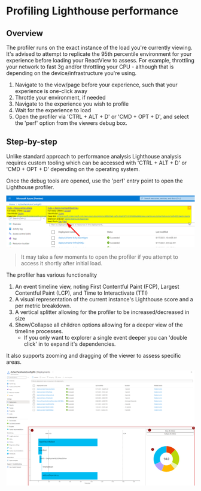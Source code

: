 <a name="profiling-lighthouse-performance"></a>
# Profiling Lighthouse performance

<a name="profiling-lighthouse-performance-overview"></a>
## Overview

The profiler runs on the exact instance of the load you're currently viewing. It's advised to attempt to replicate the 95th percentile environment for your experience before loading your ReactView to assess.
For example, throttling your network to fast 3g and/or throttling your CPU - although that is depending on the device/infrastructure you're using.

1. Navigate to the view/page before your experience, such that your experience is one-click away
1. Throttle your environment, if needed
1. Navigate to the experience you wish to profile
1. Wait for the experience to load
1. Open the profiler via 'CTRL + ALT + D' or 'CMD + OPT + D', and select the 'perf' option from the viewers debug box.

<a name="profiling-lighthouse-performance-step-by-step"></a>
## Step-by-step

Unlike standard approach to performance analysis Lighthouse analysis requires custom tooling which can be accessed with 'CTRL + ALT + D' or 'CMD + OPT + D' depending on the operating system.

Once the debug tools are opened, use the 'perf' entry point to open the Lighthouse profiler.

![Lighthouse debug entry point][LighthouseDebug]

> It may take a few moments to open the profiler if you attempt to access it shortly after initial load.

The profiler has various functionality

1. An event timeline view, noting First Contentful Paint (FCP), Largest Contentful Paint (LCP), and Time to Interactivate (TTI)
1. A visual representation of the current instance's Lighthouse score and a per metric breakdown.
1. A vertical splitter allowing for the profiler to be increased/decreased in size
1. Show/Collapse all children options allowing for a deeper view of the timeline processes.
    - If you only want to explorer a single event deeper you can 'double click' in to expand it's dependencies.

It also supports zooming and dragging of the viewer to assess specific areas.

![Lighthouse debug entry point][LighthouseProfiler]

[LighthouseDebug]: ../media/portalfx-performance/performance-lighthouse-tools-debug.png
[LighthouseProfiler]: ../media/portalfx-performance/performance-lighthouse-tools-profiler-overview.png
